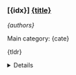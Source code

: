 ### [{idx}] [{title}]({url})
*{authors}*

Main category: {cate}

{tldr}


<details>
  <summary>Details</summary>
Motivation: {motivation}

Method: {method}

Result: {result}

Conclusion: {conclusion}

Abstract: {summary}

</details>

